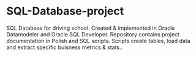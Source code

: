 # SQL-Database-project
SQL Database for driving school. Created &amp; implemented in Oracle Datamodeler and Oracle SQL Developer. Repository contains project documentation in Polish and SQL scripts. Scripts create tables, load data and extract specific buisness metrics &amp; stats..
